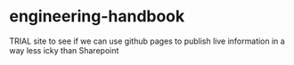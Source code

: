 # engineering-handbook
TRIAL site to see if we can use github pages to publish live information in a way less icky than Sharepoint
